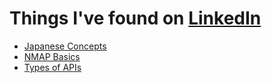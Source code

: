 # Things I've found on [LinkedIn](https://www.linkedin.com/)

- [Japanese Concepts](/McGitNotes/random-code/from-linkedin/japanese-concepts.md)
- [NMAP Basics](/McGitNotes/random-code/from-linkedin/nmap.md)
- [Types of APIs](/McGitNotes/random-code/from-linkedin/types-of-apis.md)
